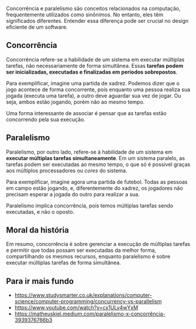 Concorrência e paralelismo são conceitos relacionados na computação, frequentemente utilizados como sinônimos. No entanto, eles têm significados diferentes. Entender essa diferença pode ser crucial no design eficiente de um software.

## Concorrência

Concorrência refere-se a habilidade de um sistema em executar múltiplas tarefas, não necessariamente de forma simultânea. Essas **tarefas podem ser inicializadas, executadas e finalizadas em períodos sobrepostos**. 

Para exemplificar, imagine uma partida de xadrez. Podemos dizer que o jogo acontece de forma concorrente, pois enquanto uma pessoa realiza sua jogada (executa uma tarefa), a outro deve aguardar sua vez de jogar. Ou seja, ambos estão jogando, porém não ao mesmo tempo.

Uma forma interessante de associar é pensar que as tarefas estão concorrendo pela sua execução.

## Paralelismo

Paralelismo, por outro lado, refere-se à habilidade de um sistema em **executar múltiplas tarefas simultaneamente**. Em um sistema paralelo, as tarefas podem ser executadas ao mesmo tempo, o que só é possível graças aos múltiplos processadores ou *cores* do sistema.

Para exemplificar, imagine agora uma partida de futebol. Todas as pessoas em campo estão jogando, e, diferentemente do xadrez, os jogadores não precisam esperar a jogada do outro para realizar a sua.

Paralelismo implica concorrência, pois temos múltiplas tarefas sendo executadas, e não o oposto.

## Moral da história

Em resumo, concorrência é sobre gerenciar a execução de múltiplas tarefas e permitir que todas possam ser executadas da melhor forma, compartilhando os mesmos recursos, enquanto paralelismo é sobre executar múltiplas tarefas de forma simultânea.

## Para ir mais fundo

- <https://www.studysmarter.co.uk/explanations/computer-science/computer-programming/concurrency-vs-parallelism>
- <https://www.youtube.com/watch?v=cx1ULv4wYxM>
- <https://matheuskiel.medium.com/paralelismo-x-concorrência-3939376766b3>